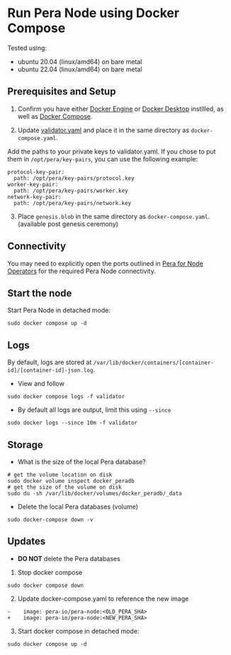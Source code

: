 # Run Pera Node using Docker Compose

Tested using:
- ubuntu 20.04 (linux/amd64) on bare metal
- ubuntu 22.04 (linux/amd64) on bare metal

## Prerequisites and Setup

1. Confirm you have either [Docker Engine](https://docs.docker.com/engine/install/) or [Docker Desktop](https://docs.docker.com/desktop/install/linux-install/) instllled, as well as [Docker Compose](https://github.com/docker/compose#linux).

2. Update [validator.yaml](../config/validator.yaml) and place it in the same directory as `docker-compose.yaml`.

Add the paths to your private keys to validator.yaml. If you chose to put them in `/opt/pera/key-pairs`, you can use the following example: 

```
protocol-key-pair:
  path: /opt/pera/key-pairs/protocol.key
worker-key-pair: 
  path: /opt/pera/key-pairs/worker.key
network-key-pair: 
  path: /opt/pera/key-pairs/network.key
```

3. Place `genesis.blob` in the same directory as `docker-compose.yaml`. (available post genesis ceremony)

## Connectivity

You may need to explicitly open the ports outlined in [Pera for Node Operators](../pera_for_node_operators.md#connectivity) for the required Pera Node connectivity.

## Start the node

Start Pera Node in detached mode:

`sudo docker compose up -d`

## Logs

By default, logs are stored at `/var/lib/docker/containers/[container-id]/[container-id]-json.log`.

- View and follow

```shell
sudo docker compose logs -f validator
```

- By default all logs are output, limit this using `--since`

```shell
sudo docker logs --since 10m -f validator
```

## Storage

- What is the size of the local Pera database?

```shell
# get the volume location on disk
sudo docker volume inspect docker_peradb
# get the size of the volume on disk
sudo du -sh /var/lib/docker/volumes/docker_peradb/_data
```

- Delete the local Pera databases (volume)

```shell
sudo docker-compose down -v
```

## Updates

- **DO NOT** delete the Pera databases

1. Stop docker compose

```shell
sudo docker compose down
```

2. Update docker-compose.yaml to reference the new image

```
-    image: pera-io/pera-node:<OLD_PERA_SHA>
+    image: pera-io/pera-node:<NEW_PERA_SHA>
```

3. Start docker compose in detached mode:

```shell
sudo docker compose up -d
```
